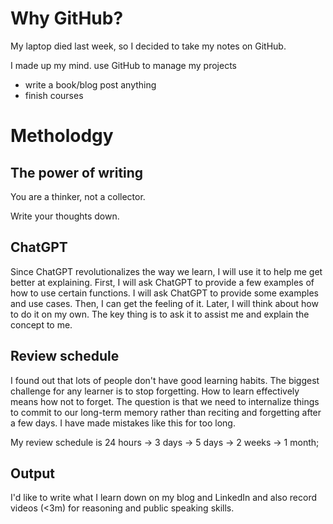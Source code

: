 # Why GitHub?
My laptop died last week, so I decided to take my notes on GitHub.

I made up my mind. 
use GitHub to manage my projects 
- write a book/blog post anything
- finish courses

# Metholodgy
## The power of writing
You are a thinker, not a collector.

Write your thoughts down.

## ChatGPT
Since ChatGPT revolutionalizes the way we learn, I will use it to help me get better at explaining. First, I will ask ChatGPT to provide a few examples of how to use certain functions. I will ask ChatGPT to provide some examples and use cases. Then, I can get the feeling of it. Later, I will think about how to do it on my own. The key thing is to ask it to assist me and explain the concept to me.

## Review schedule
I found out that lots of people don't have good learning habits. The biggest challenge for any learner is to stop forgetting. How to learn effectively means how not to forget. The question is that we need to internalize things to commit to our long-term memory rather than reciting and forgetting after a few days. I have made mistakes like this for too long.

My review schedule is 24 hours -> 3 days -> 5 days -> 2 weeks -> 1 month;

## Output
I'd like to write what I learn down on my blog and LinkedIn and also record videos (<3m) for reasoning and public speaking skills.
